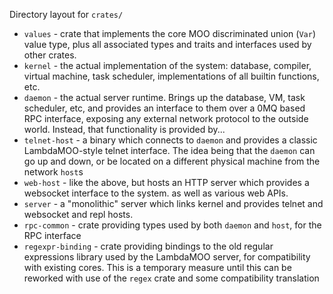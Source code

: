 Directory layout for `crates/`

  * `values` - crate that implements the core MOO discriminated union (`Var`) value type,
    plus all associated types and traits and interfaces used by other crates.
  * `kernel` - the actual implementation of the system: database, compiler, virtual machine,
    task scheduler, implementations of all builtin functions, etc.
  * `daemon` - the actual server runtime. Brings up the database, VM, task scheduler, etc, and provides an interface
     to them over a 0MQ based RPC interface, exposing any external network protocol to the outside world. 
     Instead, that functionality is provided by...
  * `telnet-host` - a binary which connects to `daemon` and provides a classic LambdaMOO-style telnet interface.
     The idea being that the `daemon` can go up and down, or be located on a different physical machine from the  
     network `host`s
  * `web-host` - like the above, but hosts an HTTP server which provides a websocket interface to the system.
     as well as various web APIs.
  * `server` - a "monolithic" server which links kernel and provides telnet and websocket and repl
     hosts.
  * `rpc-common` - crate providing types used by both `daemon` and `host`, for the RPC interface
  * `regexpr-binding` - crate providing bindings to the old regular expressions library used by
    the LambdaMOO server, for compatibility with existing cores. This is a temporary measure until
    this can be reworked with use of the `regex` crate and some compatibility translation
 